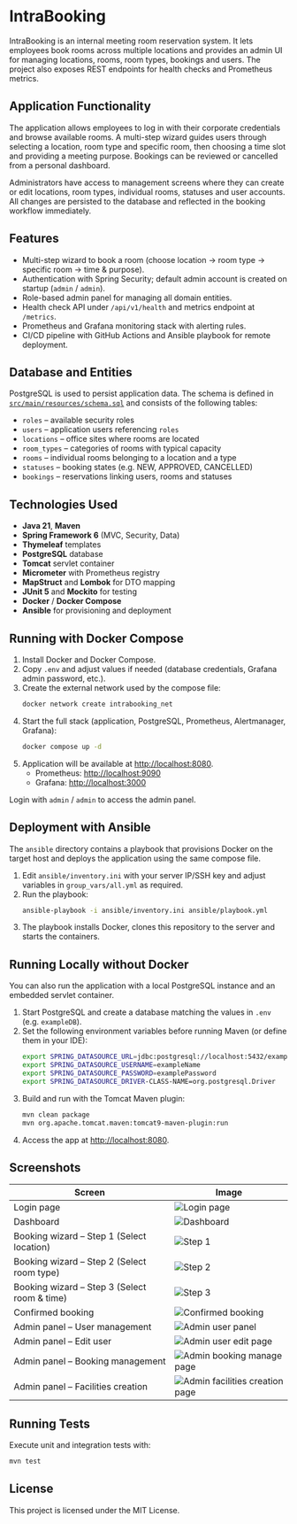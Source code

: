 # IntraBooking

IntraBooking is an internal meeting room reservation system. It lets employees book rooms across multiple locations and provides an admin UI for managing locations, rooms, room types, bookings and users. The project also exposes REST endpoints for health checks and Prometheus metrics.

## Application Functionality

The application allows employees to log in with their corporate credentials and browse available rooms. A multi-step wizard guides users through selecting a location, room type and specific room, then choosing a time slot and providing a meeting purpose. Bookings can be reviewed or cancelled from a personal dashboard.

Administrators have access to management screens where they can create or edit locations, room types, individual rooms, statuses and user accounts. All changes are persisted to the database and reflected in the booking workflow immediately.

## Features

- Multi-step wizard to book a room (choose location → room type → specific room → time & purpose).
- Authentication with Spring Security; default admin account is created on startup (`admin` / `admin`).
- Role-based admin panel for managing all domain entities.
- Health check API under `/api/v1/health` and metrics endpoint at `/metrics`.
- Prometheus and Grafana monitoring stack with alerting rules.
- CI/CD pipeline with GitHub Actions and Ansible playbook for remote deployment.

## Database and Entities

PostgreSQL is used to persist application data. The schema is defined in [`src/main/resources/schema.sql`](src/main/resources/schema.sql) and consists of the following tables:

- `roles` – available security roles
- `users` – application users referencing `roles`
- `locations` – office sites where rooms are located
- `room_types` – categories of rooms with typical capacity
- `rooms` – individual rooms belonging to a location and a type
- `statuses` – booking states (e.g. NEW, APPROVED, CANCELLED)
- `bookings` – reservations linking users, rooms and statuses

## Technologies Used

- **Java 21**, **Maven**
- **Spring Framework 6** (MVC, Security, Data)
- **Thymeleaf** templates
- **PostgreSQL** database
- **Tomcat** servlet container
- **Micrometer** with Prometheus registry
- **MapStruct** and **Lombok** for DTO mapping
- **JUnit 5** and **Mockito** for testing
- **Docker** / **Docker Compose**
- **Ansible** for provisioning and deployment

## Running with Docker Compose

1. Install Docker and Docker Compose.
2. Copy `.env` and adjust values if needed (database credentials, Grafana admin password, etc.).
3. Create the external network used by the compose file:
   ```bash
   docker network create intrabooking_net
   ```
4. Start the full stack (application, PostgreSQL, Prometheus, Alertmanager, Grafana):
   ```bash
   docker compose up -d
   ```
5. Application will be available at [http://localhost:8080](http://localhost:8080).
    - Prometheus: <http://localhost:9090>
    - Grafana: <http://localhost:3000>

Login with `admin` / `admin` to access the admin panel.

## Deployment with Ansible

The `ansible` directory contains a playbook that provisions Docker on the target host and deploys the application using the same compose file.

1. Edit `ansible/inventory.ini` with your server IP/SSH key and adjust variables in `group_vars/all.yml` as required.
2. Run the playbook:
   ```bash
   ansible-playbook -i ansible/inventory.ini ansible/playbook.yml
   ```
3. The playbook installs Docker, clones this repository to the server and starts the containers.

## Running Locally without Docker

You can also run the application with a local PostgreSQL instance and an embedded servlet container.

1. Start PostgreSQL and create a database matching the values in `.env` (e.g. `exampleDB`).
2. Set the following environment variables before running Maven (or define them in your IDE):
   ```bash
   export SPRING_DATASOURCE_URL=jdbc:postgresql://localhost:5432/exampleDB
   export SPRING_DATASOURCE_USERNAME=exampleName
   export SPRING_DATASOURCE_PASSWORD=examplePassword
   export SPRING_DATASOURCE_DRIVER-CLASS-NAME=org.postgresql.Driver
   ```
3. Build and run with the Tomcat Maven plugin:
   ```bash
   mvn clean package
   mvn org.apache.tomcat.maven:tomcat9-maven-plugin:run
   ```
4. Access the app at [http://localhost:8080](http://localhost:8080).

## Screenshots

| Screen                                           | Image                                                                  |
| ------------------------------------------------ | ---------------------------------------------------------------------- |
| Login page                                       | ![Login page](docs/screenshots/login_page.jpg)                         |
| Dashboard                                        | ![Dashboard](docs/screenshots/dashboard.jpg)                           |
| Booking wizard – Step 1 (Select location)        | ![Step 1](docs/screenshots/step1_booking.jpg)                          |
| Booking wizard – Step 2 (Select room type)       | ![Step 2](docs/screenshots/step2_booking.jpg)                          |
| Booking wizard – Step 3 (Select room & time)     | ![Step 3](docs/screenshots/step3_booking.jpg)                          |
| Confirmed booking                                | ![Confirmed booking](docs/screenshots/confirmed_booking.jpg)           |
| Admin panel – User management                    | ![Admin user panel](docs/screenshots/admin_user_panel.jpg)             |
| Admin panel – Edit user                          | ![Admin user edit page](docs/screenshots/admin_user_edit_page.jpg)     |
| Admin panel – Booking management                 | ![Admin booking manage page](docs/screenshots/admin_booking_manage_page.jpg) |
| Admin panel – Facilities creation                | ![Admin facilities creation page](docs/screenshots/admin_facilities_creation_page.jpg) |

## Running Tests

Execute unit and integration tests with:
```bash
mvn test
```

## License

This project is licensed under the MIT License.